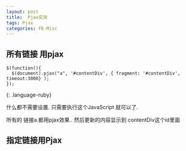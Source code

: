 ```yaml
---
layout: post
title:  Pjax实测
tags: Pjax
categories: FE-Misc
---
```



## 所有链接 用pjax

~~~
$(function(){
  $(document).pjax("a", '#contentDiv', { fragment: '#contentDiv', timeout:3000} );  
});
~~~
{: .language-ruby}


什么都不需要设置. 只需要执行这个JavaScript 就可以了.

所有的 链接a.都用pjax效果..
然后更新的内容显示到 contentDiv这个id里面






## 指定链接用Pjax



